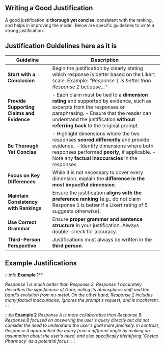 ## Writing a Good Justification

A good justification is **thorough yet concise**, consistent with the ranking, and helps in improving the model. Below are specific guidelines to write a strong justification.

## Justification Guidelines here as it is

| **Guideline**                              | **Description**                                                                                                                                                                                                                                   |
| ------------------------------------------ | ------------------------------------------------------------------------------------------------------------------------------------------------------------------------------------------------------------------------------------------------- |
| **Start with a Conclusion**                | Begin the justification by clearly stating which response is better based on the Likert scale. Example: *"Response 1 is better than Response 2 because..."*                                                                                       |
| **Provide Supporting Claims and Evidence** | - Each claim must be tied to a **dimension rating** and supported by evidence, such as excerpts from the responses or paraphrasing.  - Ensure that the reader can understand the justification **without referring back** to the original prompt. |
| **Be Thorough Yet Concise**                | - Highlight dimensions where the two responses **scored differently** and provide evidence.  - Identify dimensions where both responses performed **poorly**, if applicable.  - Note any **factual inaccuracies** in the responses.               |
| **Focus on Key Differences**               | While it is not necessary to cover every dimension, explain the **difference in the most impactful dimension**.                                                                                                                                   |
| **Maintain Consistency with Rankings**     | Ensure the justification **aligns with the preference ranking** (e.g., do not claim Response 1 is better if a Likert rating of 5 suggests otherwise).                                                                                             |
| **Use Correct Grammar**                    | Ensure **proper grammar and sentence structure** in your justification. Always double-check for accuracy.                                                                                                                                         |
| **Third-Person Perspective**               | Justifications must always be written in the **third person**.                                                                                                                                                                                    |

## Example Justifications

:::info
**Example 1**\*\*&#x20;

*Response 1 is much better than Response 2. Response 1 accurately describes the significance of Gore, noting its atmospheric shift and the band's evolution from nu-metal. On the other hand, Response 2 includes many factual inaccuracies, ignores the prompt's request, and is incoherent.*
:::

:::tip
**Example 2**
*Response A is more collaborative than Response B. Response B focused on answering the user's query directly but did not consider the need to understand the user's goal more precisely. In contrast, Response A approached the query from a different angle by making an assumption about the user's need, and also specifically identifying 'Costco Pharmacy' as a potential focus.*
:::